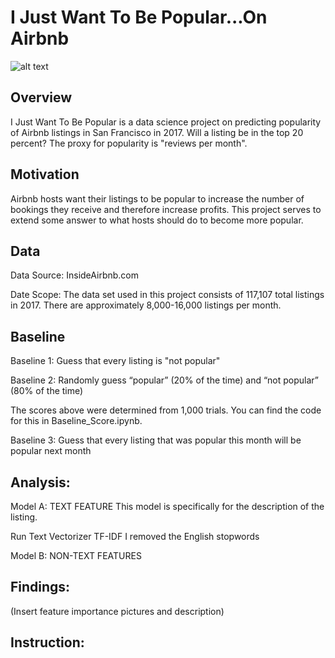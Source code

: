 # I Just Want To Be Popular...On Airbnb

![alt text](/img/Baseline_Score.png)


## Overview
I Just Want To Be Popular is a data science project on predicting popularity of Airbnb listings in San Francisco in 2017. Will a listing be in the top 20 percent?
The proxy for popularity is "reviews per month".


## Motivation
Airbnb hosts want their listings to be popular to increase the number of bookings they receive and therefore increase profits. 
This project serves to extend some answer to what hosts should do to become more popular. 


## Data

Data Source:
InsideAirbnb.com

Date Scope:
The data set used in this project consists of 117,107 total listings in 2017. There are approximately 8,000-16,000 listings per month. 


## Baseline

Baseline 1: Guess that every listing is "not popular"

Baseline 2: Randomly guess “popular” (20% of the time) and “not popular” (80% of the time)

The scores above were determined from 1,000 trials. You can find the code for this in Baseline_Score.ipynb.

Baseline 3: Guess that every listing that was popular this month will be popular next month

## Analysis:

Model A: TEXT FEATURE
This model is specifically for the description of the listing. 


Run Text Vectorizer TF-IDF
  I removed the English stopwords

Model B: NON-TEXT FEATURES


## Findings:
(Insert feature importance pictures and description)
  
  
## Instruction:

  
